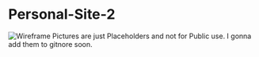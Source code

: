 # Personal-Site-2
![Wireframe ](https://user-images.githubusercontent.com/62408854/113265276-3aabed00-92d4-11eb-8f4d-760d1cf99b98.png)
Pictures are just Placeholders and not for Public use. I gonna add them to gitnore soon.
